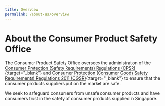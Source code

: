 ```yaml
---
title: Overview
permalink: /about-us/overview
---
```

# About the Consumer Product Safety Office
The Consumer Product Safety Office oversees the administration of the [Consumer Protection (Safety Requirements) Regulations (CPSR)](https://sso.agc.gov.sg/SL/CPTDSRA1975-RG1?DocDate=20181010&ValidDate=20181011){:target="_blank"} and [Consumer Protection (Consumer Goods Safety Requirements) Regulations 2011 (CGSR)](https://sso.agc.gov.sg/SL/CPTDSRA1975-S113-2011){:target="_blank"} to ensure that the consumer products suppliers put on the market are safe.

We seek to safeguard consumers from unsafe consumer products and have consumers trust in the safety of consumer products supplied in Singapore.
